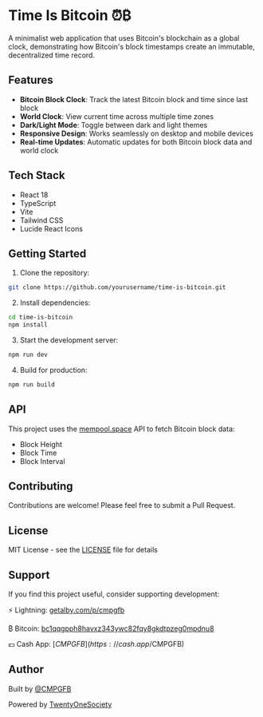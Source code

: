 # Time Is Bitcoin ⏰₿

A minimalist web application that uses Bitcoin's blockchain as a global clock, demonstrating how Bitcoin's block timestamps create an immutable, decentralized time record.

## Features

- **Bitcoin Block Clock**: Track the latest Bitcoin block and time since last block
- **World Clock**: View current time across multiple time zones
- **Dark/Light Mode**: Toggle between dark and light themes
- **Responsive Design**: Works seamlessly on desktop and mobile devices
- **Real-time Updates**: Automatic updates for both Bitcoin block data and world clock

## Tech Stack

- React 18
- TypeScript
- Vite
- Tailwind CSS
- Lucide React Icons

## Getting Started

1. Clone the repository:
```bash
git clone https://github.com/yourusername/time-is-bitcoin.git
```

2. Install dependencies:
```bash
cd time-is-bitcoin
npm install
```

3. Start the development server:
```bash
npm run dev
```

4. Build for production:
```bash
npm run build
```

## API

This project uses the [mempool.space](https://mempool.space/api) API to fetch Bitcoin block data:

- Block Height
- Block Time
- Block Interval

## Contributing

Contributions are welcome! Please feel free to submit a Pull Request.

## License

MIT License - see the [LICENSE](LICENSE) file for details

## Support

If you find this project useful, consider supporting development:

⚡️ Lightning: [getalby.com/p/cmpgfb](https://getalby.com/p/cmpgfb)

₿ Bitcoin: [bc1qqgpph8havxz343ywc82fqy8gkdtpzeg0mpdnu8](https://mempool.space/address/bc1qqgpph8havxz343ywc82fqy8gkdtpzeg0mpdnu8)

💵 Cash App: [$CMPGFB](https://cash.app/$CMPGFB)

## Author

Built by [@CMPGFB](https://x.com/CMPGFB)

Powered by [TwentyOneSociety](https://twentyonesociety.com)
